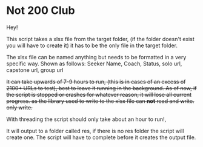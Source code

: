 # Not 200 Club

Hey!

This script takes a xlsx file from the target folder, (if the folder doesn't exist you will have to create it) it has to be the only file in the target folder.

The xlsx file can be named anything but needs to be formatted in a very specific way. Shown as follows:
Seeker Name, Coach, Status, solo url, capstone url, group url

<del>
    It can take upwards of 7-9 hours to run, (this is in cases of an excess of 2100+ URLs to test),
    best to leave it running in the background. As of now, if the script is stopped or crashes for whatever reason, it will lose all current progress. as the library used to write to the xlsx file can <b>not</b> read and write. only write.
</del>

With threading the script should only take about an hour to run!, 

It will output to a folder called res, if there is no res folder the script will create one.
The script will have to complete before it creates the output file.